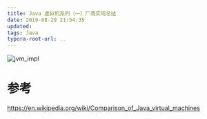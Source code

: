 ```yaml
---
title: Java 虚拟机系列（一）厂商实现总结
date: 2019-08-29 21:54:35
updated:
tags: Java
typora-root-url: ..
---
```


![jvm_impl](/img/java/jvm/jvm_impl.png)

# 参考

https://en.wikipedia.org/wiki/Comparison_of_Java_virtual_machines

